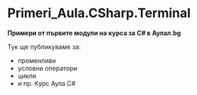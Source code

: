 ﻿# Primeri_Aula.CSharp.Terminal
**Примери от първите модули на курса за С# в Аулал.bg**

Тук ще публикуваме за:
* променливи
* условни оператори
* цикли
* и пр.
Курс Аула С#
